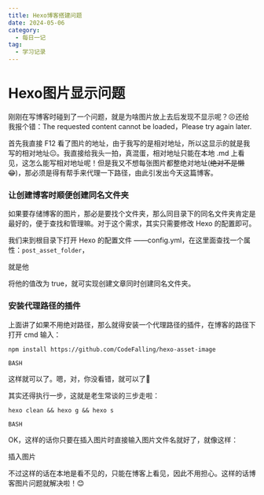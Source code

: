 ```yaml
---
title: Hexo博客搭建问题
date: 2024-05-06
category:
  - 每日一记
tag:
  - 学习记录
---
```




# Hexo图片显示问题

刚刚在写博客时碰到了一个问题，就是为啥图片放上去后发现不显示呢？😣还给我报个错：The requested content cannot be loaded，Please try again later.

首先我直接 F12 看了图片的地址，由于我写的是相对地址，所以这显示的就是我写的相对地址😐。我直接给我头一拍，真混蛋，相对地址只能在本地 .md 上看见，这怎么能写相对地址呢！但是我又不想每张图片都整绝对地址(~~绝对不是懒😁~~)，那必须是得有帮手来代理一下路径，由此引发出今天这篇博客。

### 让创建博客时顺便创建同名文件夹

如果要存储博客的图片，那必是要找个文件夹，那么同目录下的同名文件夹肯定是最好的，便于查找和管理嘛。对于这个需求，其实只需要修改 Hexo 的配置即可。

我们来到根目录下打开 Hexo 的配置文件 ——config.yml，在这里面查找一个属性：`post_asset_folder`，

就是他

将他的值改为 true，就可实现创建文章同时创建同名文件夹。

### 安装代理路径的插件

上面讲了如果不用绝对路径，那么就得安装一个代理路径的插件，在博客的路径下打开 cmd 输入：

```
npm install https://github.com/CodeFalling/hexo-asset-image

BASH
```

这样就可以了。嗯，对，你没看错，就可以了🤪

其实还得执行一步，这就是老生常谈的三步走啦：

```
hexo clean && hexo g && hexo s

BASH
```

OK，这样的话你只要在插入图片时直接输入图片文件名就好了，就像这样：



插入图片



不过这样的话在本地是看不见的，只能在博客上看见，因此不用担心。这样的话博客图片问题就解决啦！😊
